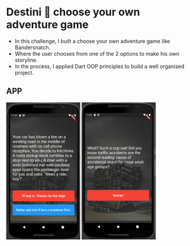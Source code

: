 # Destini 🤔 choose your own adventure game

- In this challenge, I built a choose your own adventure game like Bandersnatch.
- Where the user chooses from one of the 2 options to make his own storyline.
- In the process, I applied Dart OOP principles to build a well organised project.

## APP
<p float="left">
  <img src="https://github.com/FarzamHabibKhan/Destini/blob/master/ss1.png" width="200" height="370" />
  <img src="https://github.com/FarzamHabibKhan/Destini/blob/master/ss2.png" width="200" height="370" />
</p>
